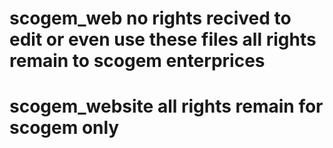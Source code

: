 # scogem_web no rights recived to edit or even use these files all rights remain to scogem enterprices 
# scogem_website all rights remain for scogem only 
